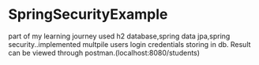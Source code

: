 # SpringSecurityExample
part of my learning journey
used h2 database,spring data jpa,spring security..implemented multpile users login credentials storing in db.
Result can be viewed through postman.(localhost:8080/students)
